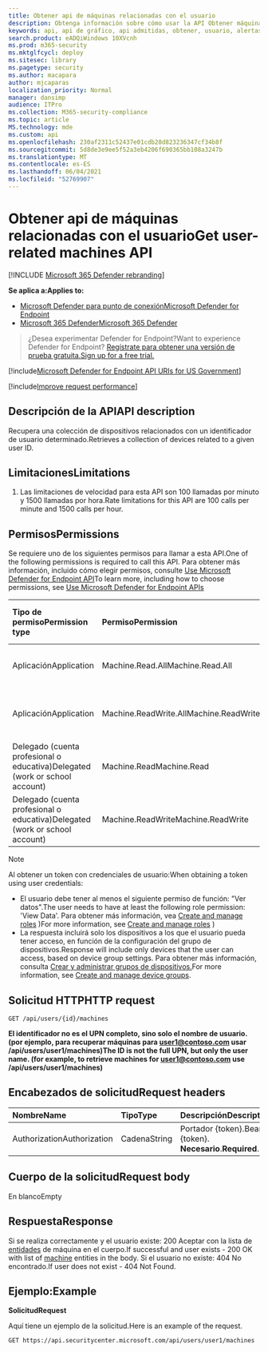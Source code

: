 ```yaml
---
title: Obtener api de máquinas relacionadas con el usuario
description: Obtenga información sobre cómo usar la API Obtener máquinas relacionadas con el usuario para recuperar una colección de dispositivos relacionados con un identificador de usuario en Microsoft Defender para endpoint.
keywords: api, api de gráfico, api admitidas, obtener, usuario, alertas relacionadas con el usuario
search.product: eADQiWindows 10XVcnh
ms.prod: m365-security
ms.mktglfcycl: deploy
ms.sitesec: library
ms.pagetype: security
ms.author: macapara
author: mjcaparas
localization_priority: Normal
manager: dansimp
audience: ITPro
ms.collection: M365-security-compliance
ms.topic: article
MS.technology: mde
ms.custom: api
ms.openlocfilehash: 230af2311c52437e01cdb28d823236347cf34b8f
ms.sourcegitcommit: 5d8de3e9ee5f52a3eb4206f690365bb108a3247b
ms.translationtype: MT
ms.contentlocale: es-ES
ms.lasthandoff: 06/04/2021
ms.locfileid: "52769907"
---
```

# <a name="get-user-related-machines-api"></a><span data-ttu-id="30cc2-104">Obtener api de máquinas relacionadas con el usuario</span><span class="sxs-lookup"><span data-stu-id="30cc2-104">Get user-related machines API</span></span>

[!INCLUDE [Microsoft 365 Defender rebranding](../../includes/microsoft-defender.md)]

<span data-ttu-id="30cc2-105">**Se aplica a:**</span><span class="sxs-lookup"><span data-stu-id="30cc2-105">**Applies to:**</span></span>
- [<span data-ttu-id="30cc2-106">Microsoft Defender para punto de conexión</span><span class="sxs-lookup"><span data-stu-id="30cc2-106">Microsoft Defender for Endpoint</span></span>](https://go.microsoft.com/fwlink/p/?linkid=2154037)
- [<span data-ttu-id="30cc2-107">Microsoft 365 Defender</span><span class="sxs-lookup"><span data-stu-id="30cc2-107">Microsoft 365 Defender</span></span>](https://go.microsoft.com/fwlink/?linkid=2118804)

> <span data-ttu-id="30cc2-108">¿Desea experimentar Defender for Endpoint?</span><span class="sxs-lookup"><span data-stu-id="30cc2-108">Want to experience Defender for Endpoint?</span></span> [<span data-ttu-id="30cc2-109">Regístrate para obtener una versión de prueba gratuita.</span><span class="sxs-lookup"><span data-stu-id="30cc2-109">Sign up for a free trial.</span></span>](https://www.microsoft.com/microsoft-365/windows/microsoft-defender-atp?ocid=docs-wdatp-exposedapis-abovefoldlink) 


[!include[Microsoft Defender for Endpoint API URIs for US Government](../../includes/microsoft-defender-api-usgov.md)]

[!include[Improve request performance](../../includes/improve-request-performance.md)]

## <a name="api-description"></a><span data-ttu-id="30cc2-110">Descripción de la API</span><span class="sxs-lookup"><span data-stu-id="30cc2-110">API description</span></span>
<span data-ttu-id="30cc2-111">Recupera una colección de dispositivos relacionados con un identificador de usuario determinado.</span><span class="sxs-lookup"><span data-stu-id="30cc2-111">Retrieves a collection of devices related to a given user ID.</span></span>


## <a name="limitations"></a><span data-ttu-id="30cc2-112">Limitaciones</span><span class="sxs-lookup"><span data-stu-id="30cc2-112">Limitations</span></span>
1. <span data-ttu-id="30cc2-113">Las limitaciones de velocidad para esta API son 100 llamadas por minuto y 1500 llamadas por hora.</span><span class="sxs-lookup"><span data-stu-id="30cc2-113">Rate limitations for this API are 100 calls per minute and 1500 calls per hour.</span></span>


## <a name="permissions"></a><span data-ttu-id="30cc2-114">Permisos</span><span class="sxs-lookup"><span data-stu-id="30cc2-114">Permissions</span></span>
<span data-ttu-id="30cc2-115">Se requiere uno de los siguientes permisos para llamar a esta API.</span><span class="sxs-lookup"><span data-stu-id="30cc2-115">One of the following permissions is required to call this API.</span></span> <span data-ttu-id="30cc2-116">Para obtener más información, incluido cómo elegir permisos, consulte [Use Microsoft Defender for Endpoint API](apis-intro.md)</span><span class="sxs-lookup"><span data-stu-id="30cc2-116">To learn more, including how to choose permissions, see [Use Microsoft Defender for Endpoint APIs](apis-intro.md)</span></span>

<span data-ttu-id="30cc2-117">Tipo de permiso</span><span class="sxs-lookup"><span data-stu-id="30cc2-117">Permission type</span></span> |   <span data-ttu-id="30cc2-118">Permiso</span><span class="sxs-lookup"><span data-stu-id="30cc2-118">Permission</span></span>  |   <span data-ttu-id="30cc2-119">Nombre para mostrar de permisos</span><span class="sxs-lookup"><span data-stu-id="30cc2-119">Permission display name</span></span>
:---|:---|:---
<span data-ttu-id="30cc2-120">Aplicación</span><span class="sxs-lookup"><span data-stu-id="30cc2-120">Application</span></span> |   <span data-ttu-id="30cc2-121">Machine.Read.All</span><span class="sxs-lookup"><span data-stu-id="30cc2-121">Machine.Read.All</span></span> |  <span data-ttu-id="30cc2-122">'Leer todos los perfiles de máquina'</span><span class="sxs-lookup"><span data-stu-id="30cc2-122">'Read all machine profiles'</span></span>
<span data-ttu-id="30cc2-123">Aplicación</span><span class="sxs-lookup"><span data-stu-id="30cc2-123">Application</span></span> |   <span data-ttu-id="30cc2-124">Machine.ReadWrite.All</span><span class="sxs-lookup"><span data-stu-id="30cc2-124">Machine.ReadWrite.All</span></span> | <span data-ttu-id="30cc2-125">'Leer y escribir toda la información de la máquina'</span><span class="sxs-lookup"><span data-stu-id="30cc2-125">'Read and write all machine information'</span></span>
<span data-ttu-id="30cc2-126">Delegado (cuenta profesional o educativa)</span><span class="sxs-lookup"><span data-stu-id="30cc2-126">Delegated (work or school account)</span></span> | <span data-ttu-id="30cc2-127">Machine.Read</span><span class="sxs-lookup"><span data-stu-id="30cc2-127">Machine.Read</span></span> | <span data-ttu-id="30cc2-128">'Leer información de máquina'</span><span class="sxs-lookup"><span data-stu-id="30cc2-128">'Read machine information'</span></span>
<span data-ttu-id="30cc2-129">Delegado (cuenta profesional o educativa)</span><span class="sxs-lookup"><span data-stu-id="30cc2-129">Delegated (work or school account)</span></span> | <span data-ttu-id="30cc2-130">Machine.ReadWrite</span><span class="sxs-lookup"><span data-stu-id="30cc2-130">Machine.ReadWrite</span></span> | <span data-ttu-id="30cc2-131">'Leer y escribir información de máquina'</span><span class="sxs-lookup"><span data-stu-id="30cc2-131">'Read and write machine information'</span></span>

>[!Note]
> <span data-ttu-id="30cc2-132">Al obtener un token con credenciales de usuario:</span><span class="sxs-lookup"><span data-stu-id="30cc2-132">When obtaining a token using user credentials:</span></span>
>- <span data-ttu-id="30cc2-133">El usuario debe tener al menos el siguiente permiso de función: "Ver datos".</span><span class="sxs-lookup"><span data-stu-id="30cc2-133">The user needs to have at least the following role permission: 'View Data'.</span></span> <span data-ttu-id="30cc2-134">Para obtener más información, vea [Create and manage roles](user-roles.md) )</span><span class="sxs-lookup"><span data-stu-id="30cc2-134">For more information, see [Create and manage roles](user-roles.md) )</span></span>
>- <span data-ttu-id="30cc2-135">La respuesta incluirá solo los dispositivos a los que el usuario pueda tener acceso, en función de la configuración del grupo de dispositivos.</span><span class="sxs-lookup"><span data-stu-id="30cc2-135">Response will include only devices that the user can access, based on device group settings.</span></span> <span data-ttu-id="30cc2-136">Para obtener más información, consulta [Crear y administrar grupos de dispositivos.](machine-groups.md)</span><span class="sxs-lookup"><span data-stu-id="30cc2-136">For more information, see [Create and manage device groups](machine-groups.md).</span></span>

## <a name="http-request"></a><span data-ttu-id="30cc2-137">Solicitud HTTP</span><span class="sxs-lookup"><span data-stu-id="30cc2-137">HTTP request</span></span>
```
GET /api/users/{id}/machines
```

<span data-ttu-id="30cc2-138">**El identificador no es el UPN completo, sino solo el nombre de usuario. (por ejemplo, para recuperar máquinas para user1@contoso.com usar /api/users/user1/machines)**</span><span class="sxs-lookup"><span data-stu-id="30cc2-138">**The ID is not the full UPN, but only the user name. (for example, to retrieve machines for user1@contoso.com use /api/users/user1/machines)**</span></span>


## <a name="request-headers"></a><span data-ttu-id="30cc2-139">Encabezados de solicitud</span><span class="sxs-lookup"><span data-stu-id="30cc2-139">Request headers</span></span>

<span data-ttu-id="30cc2-140">Nombre</span><span class="sxs-lookup"><span data-stu-id="30cc2-140">Name</span></span> | <span data-ttu-id="30cc2-141">Tipo</span><span class="sxs-lookup"><span data-stu-id="30cc2-141">Type</span></span> | <span data-ttu-id="30cc2-142">Descripción</span><span class="sxs-lookup"><span data-stu-id="30cc2-142">Description</span></span>
:---|:---|:---
<span data-ttu-id="30cc2-143">Authorization</span><span class="sxs-lookup"><span data-stu-id="30cc2-143">Authorization</span></span> | <span data-ttu-id="30cc2-144">Cadena</span><span class="sxs-lookup"><span data-stu-id="30cc2-144">String</span></span> | <span data-ttu-id="30cc2-145">Portador {token}.</span><span class="sxs-lookup"><span data-stu-id="30cc2-145">Bearer {token}.</span></span> <span data-ttu-id="30cc2-146">**Necesario**.</span><span class="sxs-lookup"><span data-stu-id="30cc2-146">**Required**.</span></span>


## <a name="request-body"></a><span data-ttu-id="30cc2-147">Cuerpo de la solicitud</span><span class="sxs-lookup"><span data-stu-id="30cc2-147">Request body</span></span>
<span data-ttu-id="30cc2-148">En blanco</span><span class="sxs-lookup"><span data-stu-id="30cc2-148">Empty</span></span>

## <a name="response"></a><span data-ttu-id="30cc2-149">Respuesta</span><span class="sxs-lookup"><span data-stu-id="30cc2-149">Response</span></span>
<span data-ttu-id="30cc2-150">Si se realiza correctamente y el usuario existe: 200 Aceptar con la lista de [entidades](machine.md) de máquina en el cuerpo.</span><span class="sxs-lookup"><span data-stu-id="30cc2-150">If successful and user exists - 200 OK with list of [machine](machine.md) entities in the body.</span></span> <span data-ttu-id="30cc2-151">Si el usuario no existe: 404 No encontrado.</span><span class="sxs-lookup"><span data-stu-id="30cc2-151">If user does not exist - 404 Not Found.</span></span>


## <a name="example"></a><span data-ttu-id="30cc2-152">Ejemplo:</span><span class="sxs-lookup"><span data-stu-id="30cc2-152">Example</span></span>

<span data-ttu-id="30cc2-153">**Solicitud**</span><span class="sxs-lookup"><span data-stu-id="30cc2-153">**Request**</span></span>

<span data-ttu-id="30cc2-154">Aquí tiene un ejemplo de la solicitud.</span><span class="sxs-lookup"><span data-stu-id="30cc2-154">Here is an example of the request.</span></span>

```http
GET https://api.securitycenter.microsoft.com/api/users/user1/machines
```
